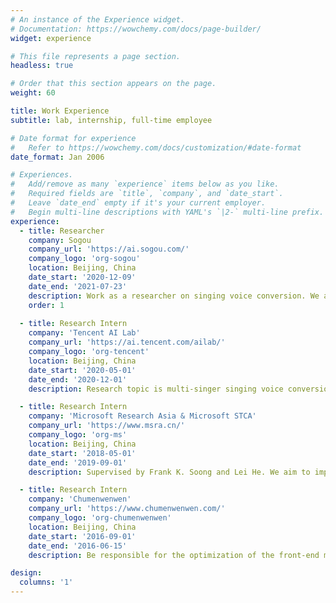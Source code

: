 ```yaml
---
# An instance of the Experience widget.
# Documentation: https://wowchemy.com/docs/page-builder/
widget: experience

# This file represents a page section.
headless: true

# Order that this section appears on the page.
weight: 60

title: Work Experience
subtitle: lab, internship, full-time employee

# Date format for experience
#   Refer to https://wowchemy.com/docs/customization/#date-format
date_format: Jan 2006

# Experiences.
#   Add/remove as many `experience` items below as you like.
#   Required fields are `title`, `company`, and `date_start`.
#   Leave `date_end` empty if it's your current employer.
#   Begin multi-line descriptions with YAML's `|2-` multi-line prefix.
experience:
  - title: Researcher
    company: Sogou
    company_url: 'https://ai.sogou.com/'
    company_logo: 'org-sogou'
    location: Beijing, China
    date_start: '2020-12-09'
    date_end: '2021-07-23'
    description: Work as a researcher on singing voice conversion. We aim to develop a commercial singing conversion system which can convert arbitrary singing voice to the target timbre. High sound quality and accurate melody expression are both required.
    order: 1
        
  - title: Research Intern
    company: 'Tencent AI Lab'
    company_url: 'https://ai.tencent.com/ailab/'
    company_logo: 'org-tencent'
    location: Beijing, China
    date_start: '2020-05-01'
    date_end: '2020-12-01'
    description: Research topic is multi-singer singing voice conversion. We propose a MelGAN based end-to-end PPG-SVC model. It significantly improves the sound quality and singer similarity over the conventional PPG-SVC framework. The work is summarized to the paper, [Phonetic Posteriorgrams based Many-to-Many Singing Voice Conversion via Adversarial Training](./publication/2020_arxiv_easvc).

  - title: Research Intern
    company: 'Microsoft Research Asia & Microsoft STCA'
    company_url: 'https://www.msra.cn/'
    company_logo: 'org-ms'
    location: Beijing, China
    date_start: '2018-05-01'
    date_end: '2019-09-01'
    description: Supervised by Frank K. Soong and Lei He. We aim to improve the robustness and naturalness of end-to-end TTS. Two main works are published to INTERSPEECH 2019, [A New GAN-based End-to-End TTS Training Algorithm](./publication/2019_interspeech_gantts) and [Exploiting Syntactic Features in a Parsed Tree to Improve End-to-End TTS](./publication/2019_interspeech_parser). We also investigate the conversational TTS using the end-to-end approach. The work is published to SLT 2021, [Conversational End-to-End TTS for Voice Agents](./publication/2021_slt_convtts).

  - title: Research Intern
    company: 'Chumenwenwen'
    company_url: 'https://www.chumenwenwen.com/'
    company_logo: 'org-chumenwenwen'
    location: Beijing, China
    date_start: '2016-09-01'
    date_end: '2016-06-15'
    description: Be responsible for the optimization of the front-end modules of TTS system, including G2P and Prosody model.

design:
  columns: '1'
---
```


